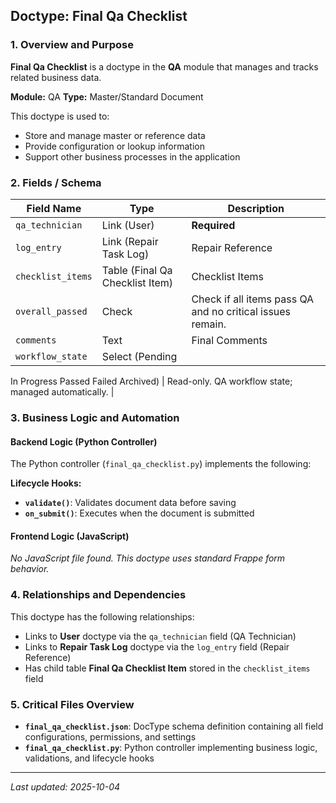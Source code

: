 ## Doctype: Final Qa Checklist

### 1. Overview and Purpose

**Final Qa Checklist** is a doctype in the **QA** module that manages and tracks related business data.

**Module:** QA
**Type:** Master/Standard Document

This doctype is used to:
- Store and manage master or reference data
- Provide configuration or lookup information
- Support other business processes in the application

### 2. Fields / Schema

| Field Name | Type | Description |
|------------|------|-------------|
| `qa_technician` | Link (User) | **Required** |
| `log_entry` | Link (Repair Task Log) | Repair Reference |
| `checklist_items` | Table (Final Qa Checklist Item) | Checklist Items |
| `overall_passed` | Check | Check if all items pass QA and no critical issues remain. |
| `comments` | Text | Final Comments |
| `workflow_state` | Select (Pending
In Progress
Passed
Failed
Archived) | Read-only. QA workflow state; managed automatically. |

### 3. Business Logic and Automation

#### Backend Logic (Python Controller)

The Python controller (`final_qa_checklist.py`) implements the following:

**Lifecycle Hooks:**
- **`validate()`**: Validates document data before saving
- **`on_submit()`**: Executes when the document is submitted

#### Frontend Logic (JavaScript)

*No JavaScript file found. This doctype uses standard Frappe form behavior.*

### 4. Relationships and Dependencies

This doctype has the following relationships:

- Links to **User** doctype via the `qa_technician` field (QA Technician)
- Links to **Repair Task Log** doctype via the `log_entry` field (Repair Reference)
- Has child table **Final Qa Checklist Item** stored in the `checklist_items` field

### 5. Critical Files Overview

- **`final_qa_checklist.json`**: DocType schema definition containing all field configurations, permissions, and settings
- **`final_qa_checklist.py`**: Python controller implementing business logic, validations, and lifecycle hooks

---

*Last updated: 2025-10-04*
